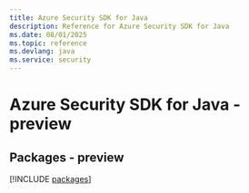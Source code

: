 ```yaml
---
title: Azure Security SDK for Java
description: Reference for Azure Security SDK for Java
ms.date: 08/01/2025
ms.topic: reference
ms.devlang: java
ms.service: security
---
```

# Azure Security SDK for Java - preview
## Packages - preview
[!INCLUDE [packages](security-index.md)]